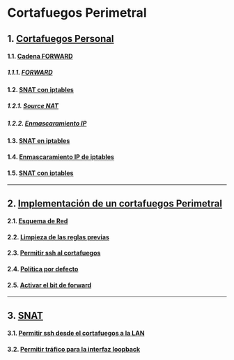 # Cortafuegos Perimetral
## 1. [Cortafuegos Personal](https://github.com/PalomaR88/Cortafuegos_perimetral/blob/master/Cortafuegos_perimetral.md#cortafuegos-personal) 
#### 1.1. [Cadena FORWARD](https://github.com/PalomaR88/Cortafuegos_perimetral/blob/master/Cortafuegos_perimetral.md#cadena-forward) 
##### 1.1.1. [FORWARD](https://github.com/PalomaR88/Cortafuegos_perimetral/blob/master/Cortafuegos_perimetral.md#forward) 
#### 1.2. [SNAT con iptables](https://github.com/PalomaR88/Cortafuegos_perimetral/blob/master/Cortafuegos_perimetral.md#snat-con-iptables) 
##### 1.2.1. [Source NAT](https://github.com/PalomaR88/Cortafuegos_perimetral/blob/master/Cortafuegos_perimetral.md#source-Nat) 
##### 1.2.2. [Enmascaramiento IP](https://github.com/PalomaR88/Cortafuegos_perimetral/blob/master/Cortafuegos_perimetral.md#enmascaramiento-ip-ip-masquerade) 
#### 1.3. [SNAT en iptables](https://github.com/PalomaR88/Cortafuegos_perimetral/blob/master/Cortafuegos_perimetral.md#SNAT-en-iptables) 
#### 1.4. [Enmascaramiento IP de iptables](https://github.com/PalomaR88/Cortafuegos_perimetral/blob/master/Cortafuegos_perimetral.md#enmascaramiento-ip-de-iptables) 
#### 1.5. [SNAT con iptables](https://github.com/PalomaR88/Cortafuegos_perimetral/blob/master/Cortafuegos_perimetral.md#dnat-con-iptables) 
---------------------------------------------

## 2. [Implementación de un cortafuegos Perimetral](https://github.com/PalomaR88/Cortafuegos_perimetral/blob/master/Practica.md#implementaci%C3%B3n-de-un-cortafuego-perimetral) 
#### 2.1. [Esquema de Red](https://github.com/PalomaR88/Cortafuegos_perimetral/blob/master/Practica.md#esquema-de-red) 
#### 2.2. [Limpieza de las reglas previas](https://github.com/PalomaR88/Cortafuegos_perimetral/blob/master/Practica.md#limpieza-de-las-reglas-previas) 
#### 2.3. [Permitir ssh al cortafuegos](https://github.com/PalomaR88/Cortafuegos_perimetral/blob/master/Practica.md#Permitir-ssh-al-cortafuegos) 
#### 2.4. [Política por defecto](https://github.com/PalomaR88/Cortafuegos_perimetral/blob/master/Practica.md#pol%C3%ADtica-por-defecto) 
#### 2.5. [Activar el bit de forward](https://github.com/PalomaR88/Cortafuegos_perimetral/blob/master/Practica.md#activar-el-bit-de-forward) 
---------------------------------------------
## 3. [SNAT](https://github.com/PalomaR88/Cortafuegos_perimetral/blob/master/Practica.md#snat) 
#### 3.1. [Permitir ssh desde el cortafuegos a la LAN](https://github.com/PalomaR88/Cortafuegos_perimetral/blob/master/Practica.md#PERMITIR-SSH-DESDE-EL-CORTAFUEGO-A-LA-LAN) 
#### 3.2. [Permitir tráfico para la interfaz loopback](https://github.com/PalomaR88/Cortafuegos_perimetral/blob/master/Practica.md#permitir-tr%C3%A1fico-para-la-interfaz-loopback) 



